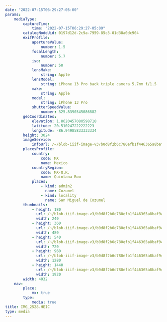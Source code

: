 ```yaml
---
date: "2022-07-15T06:29:27-05:00"
params:
    mediaType:
        captureTime:
            time: "2022-07-15T06:29:27-05:00"
        catalogNodeUid: 0197d12d-2c9a-7959-85c3-01d38a0dc904
        exifProfile:
            apertureValue:
                number: 1.5
            focalLength:
                number: 5.7
            iso:
                number: 50
            lensMake:
                string: Apple
            lensModel:
                string: iPhone 13 Pro back triple camera 5.7mm f/1.5
            make:
                string: Apple
            model:
                string: iPhone 13 Pro
            shutterSpeedValue:
                number: 325.8390345086882
        geoCoordinates:
            elevation: 1.8620457080598718
            latitude: 20.510247222222223
            longitude: -86.94985833333334
        height: 3024
        imageService:
            infoUrl: /~/blob-iiif-image-v3/b0d8f2b6c780efb1f446365a8baf948d3d251ce0462981cfb5857474cbb6ee6e/info.json
        placesProfile:
            country:
                code: MX
                name: Mexico
            countryRegion:
                code: MX-Q.R.
                name: Quintana Roo
            places:
                - kind: admin2
                  name: Cozumel
                - kind: locality
                  name: San Miguel de Cozumel
        thumbnails:
            - height: 180
              url: /~/blob-iiif-image-v3/b0d8f2b6c780efb1f446365a8baf948d3d251ce0462981cfb5857474cbb6ee6e/full/240%2C180/0/default.jpg
              width: 240
            - height: 360
              url: /~/blob-iiif-image-v3/b0d8f2b6c780efb1f446365a8baf948d3d251ce0462981cfb5857474cbb6ee6e/full/480%2C360/0/default.jpg
              width: 480
            - height: 540
              url: /~/blob-iiif-image-v3/b0d8f2b6c780efb1f446365a8baf948d3d251ce0462981cfb5857474cbb6ee6e/full/720%2C540/0/default.jpg
              width: 720
            - height: 960
              url: /~/blob-iiif-image-v3/b0d8f2b6c780efb1f446365a8baf948d3d251ce0462981cfb5857474cbb6ee6e/full/1280%2C960/0/default.jpg
              width: 1280
            - height: 1440
              url: /~/blob-iiif-image-v3/b0d8f2b6c780efb1f446365a8baf948d3d251ce0462981cfb5857474cbb6ee6e/full/1920%2C1440/0/default.jpg
              width: 1920
        width: 4032
    nav:
        place:
            mx: true
        type:
            media: true
title: IMG_2528.HEIC
type: media
---
```

